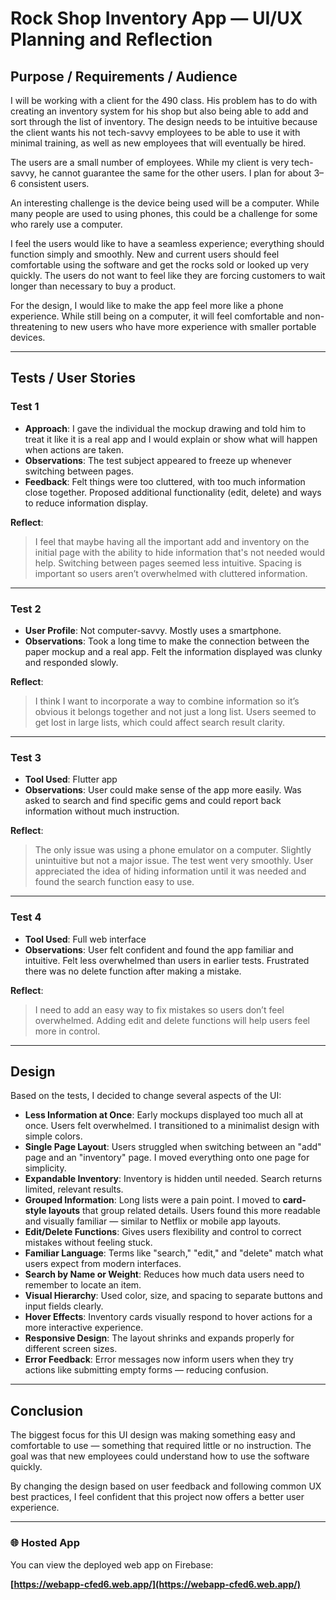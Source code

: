 # Rock Shop Inventory App — UI/UX Planning and Reflection

## Purpose / Requirements / Audience

I will be working with a client for the 490 class. His problem has to do with creating an inventory system for his shop but also being able to add and sort through the list of inventory. The design needs to be intuitive because the client wants his not tech-savvy employees to be able to use it with minimal training, as well as new employees that will eventually be hired.

The users are a small number of employees. While my client is very tech-savvy, he cannot guarantee the same for the other users. I plan for about 3–6 consistent users.

An interesting challenge is the device being used will be a computer. While many people are used to using phones, this could be a challenge for some who rarely use a computer.

I feel the users would like to have a seamless experience; everything should function simply and smoothly. New and current users should feel comfortable using the software and get the rocks sold or looked up very quickly. The users do not want to feel like they are forcing customers to wait longer than necessary to buy a product.

For the design, I would like to make the app feel more like a phone experience. While still being on a computer, it will feel comfortable and non-threatening to new users who have more experience with smaller portable devices.

---

## Tests / User Stories

### Test 1
- **Approach**: I gave the individual the mockup drawing and told him to treat it like it is a real app and I would explain or show what will happen when actions are taken.
- **Observations**: The test subject appeared to freeze up whenever switching between pages.
- **Feedback**: Felt things were too cluttered, with too much information close together. Proposed additional functionality (edit, delete) and ways to reduce information display.

**Reflect**:
> I feel that maybe having all the important add and inventory on the initial page with the ability to hide information that's not needed would help. Switching between pages seemed less intuitive. Spacing is important so users aren’t overwhelmed with cluttered information.

---

### Test 2
- **User Profile**: Not computer-savvy. Mostly uses a smartphone.
- **Observations**: Took a long time to make the connection between the paper mockup and a real app. Felt the information displayed was clunky and responded slowly.

**Reflect**:
> I think I want to incorporate a way to combine information so it’s obvious it belongs together and not just a long list. Users seemed to get lost in large lists, which could affect search result clarity.

---

### Test 3
- **Tool Used**: Flutter app
- **Observations**: User could make sense of the app more easily. Was asked to search and find specific gems and could report back information without much instruction.

**Reflect**:
> The only issue was using a phone emulator on a computer. Slightly unintuitive but not a major issue. The test went very smoothly. User appreciated the idea of hiding information until it was needed and found the search function easy to use.

---

### Test 4
- **Tool Used**: Full web interface
- **Observations**: User felt confident and found the app familiar and intuitive. Felt less overwhelmed than users in earlier tests. Frustrated there was no delete function after making a mistake.

**Reflect**:
> I need to add an easy way to fix mistakes so users don’t feel overwhelmed. Adding edit and delete functions will help users feel more in control.

---

## Design

Based on the tests, I decided to change several aspects of the UI:

- **Less Information at Once**: Early mockups displayed too much all at once. Users felt overwhelmed. I transitioned to a minimalist design with simple colors.
- **Single Page Layout**: Users struggled when switching between an "add" page and an "inventory" page. I moved everything onto one page for simplicity.
- **Expandable Inventory**: Inventory is hidden until needed. Search returns limited, relevant results.
- **Grouped Information**: Long lists were a pain point. I moved to **card-style layouts** that group related details. Users found this more readable and visually familiar — similar to Netflix or mobile app layouts.
- **Edit/Delete Functions**: Gives users flexibility and control to correct mistakes without feeling stuck.
- **Familiar Language**: Terms like "search," "edit," and "delete" match what users expect from modern interfaces.
- **Search by Name or Weight**: Reduces how much data users need to remember to locate an item.
- **Visual Hierarchy**: Used color, size, and spacing to separate buttons and input fields clearly. 
- **Hover Effects**: Inventory cards visually respond to hover actions for a more interactive experience.
- **Responsive Design**: The layout shrinks and expands properly for different screen sizes.
- **Error Feedback**: Error messages now inform users when they try actions like submitting empty forms — reducing confusion.

---

## Conclusion

The biggest focus for this UI design was making something easy and comfortable to use — something that required little or no instruction. The goal was that new employees could understand how to use the software quickly.

By changing the design based on user feedback and following common UX best practices, I feel confident that this project now offers a better user experience.

---

### 🌐 Hosted App

You can view the deployed web app on Firebase:

**[https://webapp-cfed6.web.app/](https://webapp-cfed6.web.app/)**
